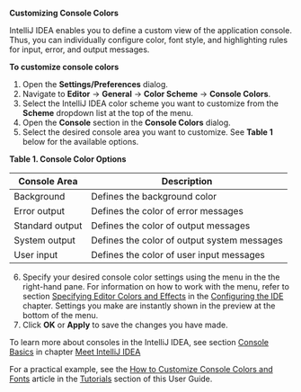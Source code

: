 **Customizing Console Colors**

IntelliJ IDEA enables you to define a custom view of the application console. Thus, you can individually configure color, font style, and highlighting rules for input, error, and output messages. 

**To customize console colors**

 1. Open the **Settings/Preferences** dialog.
 2. Navigate to **Editor** -> **General** -> **Color Scheme** -> **Console Colors**. 
 3. Select the IntelliJ IDEA color scheme you want to customize from the **Scheme** dropdown list at the top of the menu.
 4. Open the **Console** section in the **Console Colors** dialog.
 5. Select the desired console area you want to customize. See **Table 1** below for the available options. 
 
 **Table 1. Console Color Options** 

|Console Area|  Description|
|--|--|
| Background| Defines the background color |
| Error output | Defines the color of error messages |
| Standard output | Defines the color of output messages  |
| System output | Defines the color of output system messages |
| User input| Defines the color of user input messages |
 
 6. Specify your desired console color settings using the menu in the the right-hand pane. For information on how to work with the menu, refer to section [Specifying Editor Colors and Effects](ColorTool.md) in the [Configuring the IDE](ConfiguringIDE.md) chapter. Settings you make are instantly shown in the preview at the bottom of the menu.
 7. Click **OK** or **Apply** to save the changes you have made.

To learn more about consoles in the IntelliJ IDEA, see section [Console Basics](UsingConsole.md) in chapter [Meet IntelliJ IDEA ](RunningApplications.md)

For a practical example, see the [How to Customize Console Colors and Fonts](HowTo.md) article in the [Tutorials](Tutorials.md) section of this User Guide.

